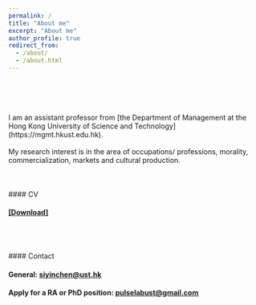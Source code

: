 ```yaml
---
permalink: /
title: "About me"
excerpt: "About me"
author_profile: true
redirect_from: 
  - /about/
  - /about.html
---   
```

<br/>  
<br/>  
<br/>  
<br/>  
I am an assistant professor from [the Department of Management at the Hong Kong University of Science and Technology](https://mgmt.hkust.edu.hk).    
<br/>  
<br/>  
My research interest is in the area of occupations/ professions, morality, commercialization, markets and cultural production. 
<br/>  
<br/>  
<br/>  
<br/>  
#### CV
    
#### [[Download]](../assets/CV.pdf)    
<br/>  
<br/>  
<br/>     
#### Contact
   
#### General: [siyinchen@ust.hk](mailto:siyinchen@ust.hk)
#### Apply for a RA or PhD position:  [pulselabust@gmail.com](mailto:pulselabust@gmail.com)
